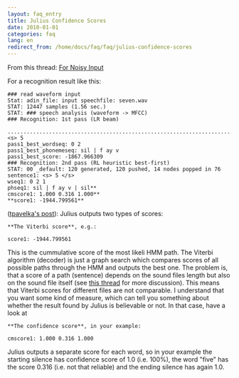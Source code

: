 ```yaml
---
layout: faq_entry
title: Julius Confidence Scores
date: 2010-01-01
categories: faq
lang: en
redirect_from: /home/docs/faq/faq/julius-confidence-scores
---
```

From this thread: [For Noisy Input](../../../forums/message-boards/speech-recognition-engines/for-noisy-input)

For a recognition result like this:

    ### read waveform input
    Stat: adin_file: input speechfile: seven.wav
    STAT: 12447 samples (1.56 sec.)
    STAT: ### speech analysis (waveform -> MFCC)
    ### Recognition: 1st pass (LR beam)
        ............................................................................pass1_best: <s> 5
    pass1_best_wordseq: 0 2
    pass1_best_phonemeseq: sil | f ay v
    pass1_best_score: -1867.966309
    ### Recognition: 2nd pass (RL heuristic best-first)
    STAT: 00 _default: 120 generated, 120 pushed, 14 nodes popped in 76
    sentence1: <s> 5 </s>
    wseq1: 0 2 1
    phseq1: sil | f ay v | sil**
    cmscore1: 1.000 0.316 1.000**
    **score1: -1944.799561**

([tpavelka's post](../../../forums/message-boards/speech-recognition-engines/for-noisy-input)): Julius outputs two types of scores:

    **The Viterbi score**, e.g.:

    score1: -1944.799561

This is the cummulative score of the most likeli HMM path. The Viterbi algorithm (decoder) is just a graph search which compares scores of all possible paths through the HMM and outputs the best one. The problem is, that a score of a path (sentence) depends on the sound files length but also on the sound file itself (see [this thread](../../../forums/message-boards/audio-discussions/missing-prompts) for more discussion). This means that Viterbi scores for different files are not comparable. I understand that you want some kind of measure, which can tell you something about whether the result found by Julius is believable or not. In that case, have a look at

    **The confidence score**, in your example:

    cmscore1: 1.000 0.316 1.000

Julius outputs a separate score for each word, so in your example the starting silence has confidence score of 1.0 (i.e. 100%), the word "five" has the score 0.316 (i.e. not that reliable) and the ending silence has again 1.0\.
